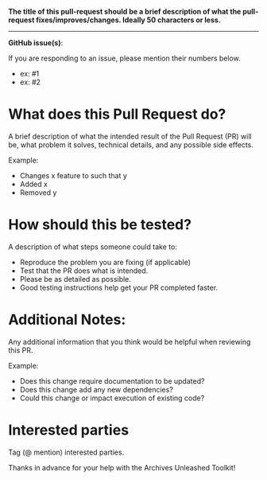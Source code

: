 **The title of this pull-request should be a brief description of what the pull-request fixes/improves/changes. Ideally 50 characters or less.**

* * *

**GitHub issue(s)**:

If you are responding to an issue, please mention their numbers below.

* ex: #1
* ex: #2

# What does this Pull Request do?

A brief description of what the intended result of the Pull Request (PR) will be, what problem it solves, technical details, and any possible side effects.

Example:
* Changes x feature to such that y
* Added x
* Removed y

# How should this be tested?

A description of what steps someone could take to:
* Reproduce the problem you are fixing (if applicable)
* Test that the PR does what is intended.
* Please be as detailed as possible.
* Good testing instructions help get your PR completed faster.

# Additional Notes:

Any additional information that you think would be helpful when reviewing this PR.

Example:
* Does this change require documentation to be updated?
* Does this change add any new dependencies?
* Could this change or impact execution of existing code?

# Interested parties

Tag (@ mention) interested parties.

Thanks in advance for your help with the Archives Unleashed Toolkit!
